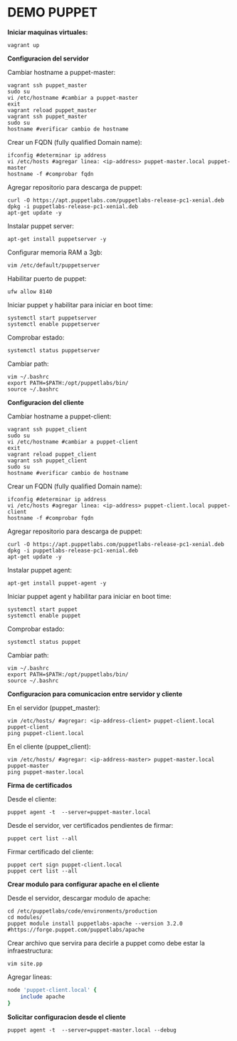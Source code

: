 # DEMO PUPPET #

**Iniciar maquinas virtuales:**
```
vagrant up
```

**Configuracion del servidor**

Cambiar hostname a puppet-master:
```
vagrant ssh puppet_master
sudo su
vi /etc/hostname #cambiar a puppet-master
exit
vagrant reload puppet_master
vagrant ssh puppet_master
sudo su
hostname #verificar cambio de hostname
```

Crear un FQDN (fully qualified Domain name):
```
ifconfig #determinar ip address
vi /etc/hosts #agregar linea: <ip-address> puppet-master.local puppet-master
hostname -f #comprobar fqdn
```

Agregar repositorio para descarga de puppet:
```
curl -O https://apt.puppetlabs.com/puppetlabs-release-pc1-xenial.deb
dpkg -i puppetlabs-release-pc1-xenial.deb
apt-get update -y
```

Instalar puppet server:
```
apt-get install puppetserver -y
```

Configurar memoria RAM a 3gb:
```
vim /etc/default/puppetserver 
```

Habilitar puerto de puppet:
```
ufw allow 8140
```

Iniciar puppet y habilitar para iniciar en boot time:
```
systemctl start puppetserver
systemctl enable puppetserver
```

Comprobar estado:
```
systemctl status puppetserver
```

Cambiar path:
```
vim ~/.bashrc
export PATH=$PATH:/opt/puppetlabs/bin/
source ~/.bashrc
```

**Configuracion del cliente**

Cambiar hostname a puppet-client:
```
vagrant ssh puppet_client
sudo su
vi /etc/hostname #cambiar a puppet-client
exit
vagrant reload puppet_client
vagrant ssh puppet_client
sudo su
hostname #verificar cambio de hostname
```

Crear un FQDN (fully qualified Domain name):
```
ifconfig #determinar ip address
vi /etc/hosts #agregar linea: <ip-address> puppet-client.local puppet-client
hostname -f #comprobar fqdn
```

Agregar repositorio para descarga de puppet:
```
curl -O https://apt.puppetlabs.com/puppetlabs-release-pc1-xenial.deb
dpkg -i puppetlabs-release-pc1-xenial.deb
apt-get update -y
```

Instalar puppet agent:
```
apt-get install puppet-agent -y
```

Iniciar puppet agent y habilitar para iniciar en boot time:
```
systemctl start puppet
systemctl enable puppet
```

Comprobar estado:
```
systemctl status puppet
```

Cambiar path:
```
vim ~/.bashrc
export PATH=$PATH:/opt/puppetlabs/bin/
source ~/.bashrc
```

**Configuracion para comunicacion entre servidor y cliente**

En el servidor (puppet_master):
```
vim /etc/hosts/ #agregar: <ip-address-client> puppet-client.local puppet-client
ping puppet-client.local
```

En el cliente (puppet_client):
```
vim /etc/hosts/ #agregar: <ip-address-master> puppet-master.local puppet-master
ping puppet-master.local
```

**Firma de certificados**

Desde el cliente:
```
puppet agent -t  --server=puppet-master.local
```

Desde el servidor, ver certificados pendientes de firmar:
```
puppet cert list --all
```

Firmar certificado del cliente:
```
puppet cert sign puppet-client.local
puppet cert list --all
```

**Crear modulo para configurar apache en el cliente**


Desde el servidor, descargar modulo de apache:
```
cd /etc/puppetlabs/code/environments/production
cd modules/
puppet module install puppetlabs-apache --version 3.2.0 #https://forge.puppet.com/puppetlabs/apache
```

Crear archivo que servira para decirle a puppet como debe estar la infraestructura:
```
vim site.pp
```

Agregar lineas:
```ruby
node 'puppet-client.local' {
    include apache
}
```

**Solicitar configuracion desde el cliente**
```
puppet agent -t  --server=puppet-master.local --debug
```